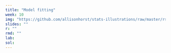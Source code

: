 ```yaml
---
title: "Model fitting"
week: 10
img: "https://github.com/allisonhorst/stats-illustrations/raw/master/rstats-artwork/broom_package.png"
slides: ""
r: ""
rmd: ""
lab:
sol:
---
```

